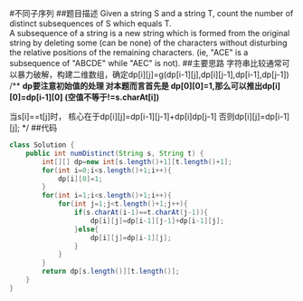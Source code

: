 #不同子序列
##题目描述
Given a string S and a string T, count the number of distinct subsequences of S which equals T.  
A subsequence of a string is a new string which is formed from the original string by deleting some (can be none) of the characters without disturbing the relative positions of the remaining characters. (ie, "ACE" is a subsequence of "ABCDE" while "AEC" is not).
##主要思路
字符串比较通常可以暴力破解，构建二维数组，确定dp[i][j]=g(dp[i-1][j],dp[i][j-1],dp[i-1],dp[j-1])
/**
**dp要注意初始值的处理
对本题而言首先是 dp[0][0]=1,那么可以推出dp[i][0]=dp[i-1][0] (空值不等于!=s.charAt[i])** 

当s[i]==t[j]时，
核心在于dp[i][j]=dp[i-1][j-1]+dp[i]dp[j-1]
否则dp[i][j]=dp[i-1][j];
*/
##代码
```java
class Solution {
    public int numDistinct(String s, String t) {
        int[][] dp=new int[s.length()+1][t.length()+1];
        for(int i=0;i<s.length()+1;i++){
            dp[i][0]=1;
        }
        for(int i=1;i<s.length()+1;i++){
            for(int j=1;j<t.length()+1;j++){
                if(s.charAt(i-1)==t.charAt(j-1)){
                    dp[i][j]=dp[i-1][j-1]+dp[i-1][j];
                }else{
                    dp[i][j]=dp[i-1][j];
                }
            }
        }
        return dp[s.length()][t.length()];
    }
}
```
